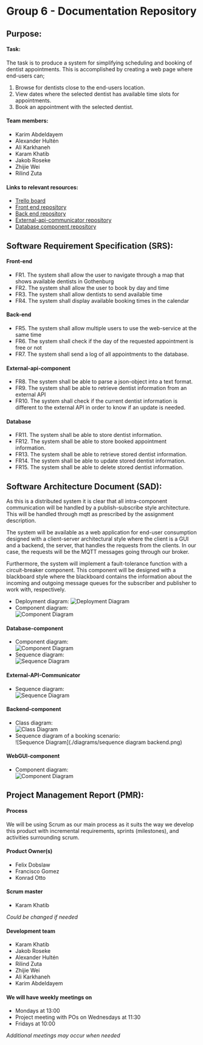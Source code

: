 # Group 6 - Documentation Repository 

## Purpose:
#### Task:

The task is to produce a system for simplifying scheduling and booking of dentist appointments.
This is accomplished by creating a web page where end-users can; 
1. Browse for dentists close to the end-users location.
2. View dates where the selected dentist has available time slots for appointments.
3. Book an appointment with the selected dentist.

#### Team members:

* Karim Abdeldayem 
* Alexander Hultén 
* Ali Karkhaneh
* Karam Khatib
* Jakob Roseke
* Zhijie Wei
* Rilind Zuta


#### Links to relevant resources:

* [Trello board](https://trello.com/b/Lbiy2ndE/dit-355-2020-team-6)
* [Front end repository](https://git.chalmers.se/courses/dit355/2020/group-6/web-frontend)
* [Back end repository](https://git.chalmers.se/courses/dit355/2020/group-6/web-backend)
* [External-api-communicator repository](https://git.chalmers.se/courses/dit355/2020/group-6/json-parser)
* [Database component repository](https://git.chalmers.se/courses/dit355/2020/group-6/database-component)

## Software Requirement Specification (SRS):
#### Front-end
* FR1. The system shall allow the user to navigate through a map that shows available dentists in Gothenburg
* FR2. The system shall allow the user to book by day and time
* FR3. The system shall allow dentists to send available time
* FR4. The system shall display available booking times in the calendar

#### Back-end
* FR5. The system shall allow multiple users to use the web-service at the same time
* FR6. The system shall check if the day of the requested appointment is free or not
* FR7. The system shall send a log of all appointments to the database.

#### External-api-component
* FR8. The system shall be able to parse a json-object into a text format.
* FR9. The system shall be able to retrieve dentist information from an external API
* FR10. The system shall check if the current dentist information is different to the external API in order to know if an update is needed.

#### Database
* FR11. The system shall be able to store dentist information.
* FR12. The system shall be able to store booked appointment information.
* FR13. The system shall be able to retrieve stored dentist information.
* FR14. The system shall be able to update stored dentist information.
* FR15. The system shall be able to delete stored dentist information.


## Software Architecture Document (SAD):
As this is a distributed system it is clear that all intra-component communication will be handled by a publish-subscribe style architecture. This will be handled through mqtt as prescribed by the assignment description.

The system will be available as a web application for end-user consumption designed with a client-server architectural style where the client is a GUI and a backend, the server, that handles the requests from the clients. In our case, the requests will be the MQTT messages going through our broker.

Furthermore, the system will implement a fault-tolerance function with a circuit-breaker component. This component will be designed with a blackboard style where the blackboard contains the information about the incoming and outgoing message queues for the subscriber and publisher to work with, respectively.

* Deployment diagram: ![Deployment Diagram](./diagrams/deployment.png)
* Component diagram: <br>![Component Diagram](./diagrams/component.png)

#### Database-component

* Component diagram: <br>![Component Diagram](./diagrams/database-component-diagram.png)
* Sequence diagram: <br>![Sequence Diagram](./diagrams/database-sequence.png)
#### External-API-Communicator

* Sequence diagram: <br> ![Sequence Diagram](./diagrams/sequence_diagram_eac.png)

#### Backend-component
* Class diagram: <br> ![Class Diagram](./diagrams/class-backend.png)
* Sequence diagram of a booking scenario: <br> ![Sequence Diagram](./diagrams/sequence diagram backend.png)

#### WebGUI-component
* Component diagram: <br> ![Component Diagram](./diagrams/component_webgui.png)

## Project Management Report (PMR):
#### Process
We will be using Scrum as our main process as it suits the way we develop this product with incremental requirements, sprints (milestones), and activities surrounding scrum.

#### Product Owner(s) 
* Felix Dobslaw
* Francisco Gomez
* Konrad Otto

#### Scrum master
* Karam Khatib

*Could be changed if needed*

#### Development team
* Karam Khatib
* Jakob Roseke
* Alexander Hultén
* Rilind Zuta
* Zhijie Wei
* Ali Karkhaneh
* Karim Abdeldayem

#### We will have weekly meetings on
* Mondays at 13:00
* Project meeting with POs on Wednesdays at 11:30
* Fridays at 10:00

*Additional meetings may occur when needed*


